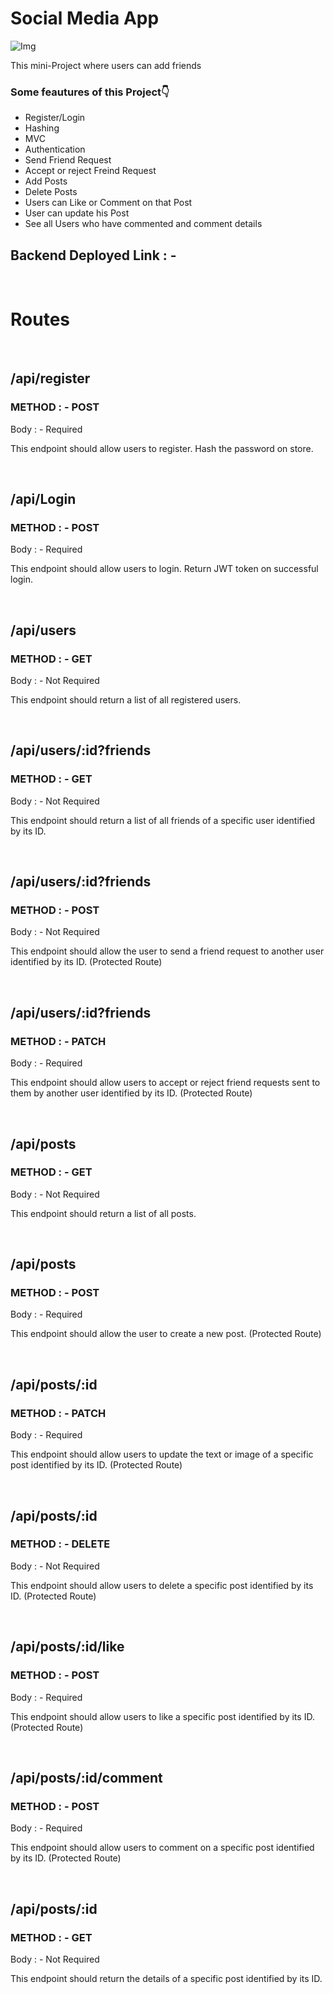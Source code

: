  <h1>Social Media App</h1>
    <img src="https://thumbs.gfycat.com/ThunderousIllHippopotamus-max-1mb.gif" alt="Img">
    <p>This mini-Project where users can add friends</p>
    <h3>Some feautures of this Project👇</h3>
    <ul>
        <li>Register/Login</li>
        <li>Hashing</li>
        <li>MVC</li>
        <li>Authentication</li>
        <li>Send Friend Request</li>
        <li>Accept or reject Freind Request</li>
        <li>Add Posts</li>
        <li>Delete Posts</li>
        <li>Users can Like or Comment on that Post</li>
        <li>User can update his Post</li>
        <li>See all Users who have commented and comment details</li>
    </ul>
    <h2>Backend Deployed Link : - </h2>
    <br>
    <h1>Routes</h1>
    <br>
    <h2>/api/register</h2>
    <h3>METHOD : - POST</h3>
    <p>Body : - Required</p>
    <p>This endpoint should allow users to register. Hash the password on store.</p>
    <br>
    <h2>/api/Login</h2>
    <h3>METHOD : - POST</h3>
    <p>Body : - Required</p>
    <p>This endpoint should allow users to login. Return JWT token on successful login.</p>
    <br>
    <h2>/api/users</h2>
    <h3>METHOD : - GET</h3>
    <p>Body : - Not Required</p>
    <p>This endpoint should return a list of all registered users. </p>
    <br>
    <h2>/api/users/:id?friends</h2>
    <h3>METHOD : - GET</h3>
    <p>Body : - Not Required</p>
    <p>This endpoint should return a list of all friends of a specific user identified by its ID.</p>
    <br>
    <h2>/api/users/:id?friends</h2>
    <h3>METHOD : - POST</h3>
    <p>Body : - Not Required</p>
    <p>This endpoint should allow the user to send a friend request to another user identified by its ID.
        (Protected Route)</p>
    <br>
    <h2>/api/users/:id?friends</h2>
    <h3>METHOD : - PATCH</h3>
    <p>Body : - Required</p>
    <p>This endpoint should allow users to accept or reject friend requests sent to them by another user identified by
        its ID.
        (Protected Route)</p>
    <br>
    <h2>/api/posts</h2>
    <h3>METHOD : - GET</h3>
    <p>Body : - Not Required</p>
    <p>This endpoint should return a list of all posts.</p>
    <br>
    <h2>/api/posts</h2>
    <h3>METHOD : - POST</h3>
    <p>Body : - Required</p>
    <p>This endpoint should allow the user to create a new post.
        (Protected Route)</p>
    <br>
    <h2>/api/posts/:id</h2>
    <h3>METHOD : - PATCH</h3>
    <p>Body : - Required</p>
    <p>This endpoint should allow users to update the text or image of a specific post identified by its ID.
        (Protected Route)</p>
    <br>
    <h2>/api/posts/:id</h2>
    <h3>METHOD : - DELETE</h3>
    <p>Body : - Not Required</p>
    <p>This endpoint should allow users to delete a specific post identified by its ID.
        (Protected Route)</p>
    <br>
    <h2>/api/posts/:id/like</h2>
    <h3>METHOD : - POST</h3>
    <p>Body : - Required</p>
    <p>This endpoint should allow users to like a specific post identified by its ID.
        (Protected Route)</p>
    <br>
    <h2>/api/posts/:id/comment</h2>
    <h3>METHOD : - POST</h3>
    <p>Body : - Required</p>
    <p>This endpoint should allow users to comment on a specific post identified by its ID.
        (Protected Route)</p>
    <br>
    <h2>/api/posts/:id</h2>
    <h3>METHOD : - GET</h3>
    <p>Body : - Not Required</p>
    <p>This endpoint should return the details of a specific post identified by its ID.</p>